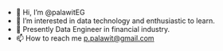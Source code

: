 - 👋 Hi, I’m @palawitEG
- 👀 I’m interested in data technology and enthusiastic to learn. 
- 🌱 Presently Data Engineer in financial industry.
- 📫 How to reach me p.palawit@gmail.com

<!---
palawitEG/palawitEG is a ✨ special ✨ repository because its `README.md` (this file) appears on your GitHub profile.
You can click the Preview link to take a look at your changes.
--->
